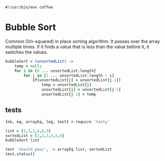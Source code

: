     #!/usr/bin/env coffee
# Bubble Sort
Common O(n-squared) in place sorting algorithm.  It passes over the array multiple times.   if it finds a value that is less than the value before it, it switches the values.

```coffeescript
bubbleSort = (unsortedList) ->
    temp = null;
    for i in [0 ... unsortedList.length]
        for j in [1 ... unsortedList.length - i]
            if(unsortedList[j] < unsortedList[j-1])
                temp = unsortedList[j]
                unsortedList[j] = unsortedList[j-1]
                unsortedList[j-1] = temp
```
## tests

```coffeescript
{ok, eq, arrayEq, log, test} = require 'testy'

list = [1,3,2,4,6,5]
sortedList = [1,2,3,4,5,6]
bubbleSort list

test 'should pass', -> arrayEq list, sortedList
test.status()
```

